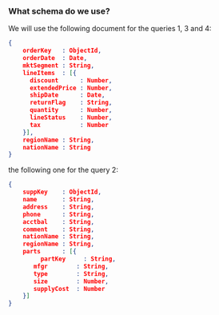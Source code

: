 ### What schema do we use?

We will use the following document for the queries 1, 3 and 4:
```json
{
	orderKey   : ObjectId,
	orderDate  : Date,
	mktSegment : String,
	lineItems  : [{
      discount      : Number,
      extendedPrice : Number,
      shipDate      : Date,
      returnFlag    : String,
      quantity      : Number,  
      lineStatus    : Number,
      tax           : Number
	}],
	regionName : String,
	nationName : String
}
```

the following one for the query 2:
```json
{
	suppKey    : ObjectId,
	name       : String,
	address    : String,
	phone      : String,
	acctbal    : String,
	comment    : String,
	nationName : String,
	regionName : String,
	parts      : [{
	     partKey     : String,
       mfgr        : String,
       type        : String,
       size        : Number,
       supplyCost  : Number
	}]
}
```
